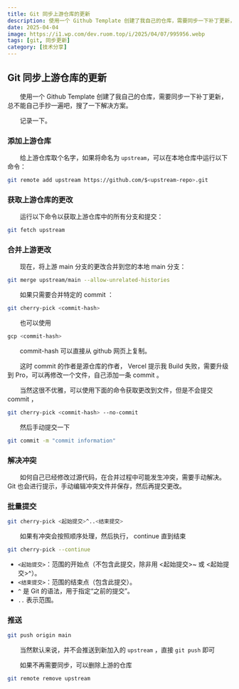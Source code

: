 ```yaml
---
title: Git 同步上游仓库的更新
description: 使用一个 Github Template 创建了我自己的仓库，需要同步一下补丁更新，总不能自己手抄一遍吧，搜了一下解决方案。记录一下。
date: 2025-04-04
image: https://i1.wp.com/dev.ruom.top/i/2025/04/07/995956.webp
tags: [git, 同步更新]
category: [技术分享]
---
```


## Git 同步上游仓库的更新

　　使用一个 Github Template 创建了我自己的仓库，需要同步一下补丁更新，总不能自己手抄一遍吧，搜了一下解决方案。

　　记录一下。

### 添加上游仓库

　　给上游仓库取个名字，如果将命名为 `upstream`​ ，可以在本地仓库中运行以下命令：

```sh
git remote add upstream https://github.com/$<upstream-repo>.git
```

### 获取上游仓库的更改

　　运行以下命令以获取上游仓库中的所有分支和提交：

```sh
git fetch upstream
```

### 合并上游更改

　　现在，将上游 main 分支的更改合并到您的本地 main 分支：

```sh
git merge upstream/main --allow-unrelated-histories
```

　　如果只需要合并特定的 commit ：

```sh
git cherry-pick <commit-hash>
```

　　也可以使用

```sh
gcp <commit-hash>
```

　　commit-hash 可以直接从 github 网页上复制。

　　这时 commit 的作者是源仓库的作者， Vercel 提示我 Build 失败，需要升级到 Pro，可以再修改一个文件，自己添加一条 commit 。

　　当然这很不优雅，可以使用下面的命令获取更改到文件，但是不会提交 commit ，

```sh
git cherry-pick <commit-hash> --no-commit
```

　　然后手动提交一下

```sh
git commit -m "commit information"
```

### 解决冲突

　　如何自己已经修改过源代码，在合并过程中可能发生冲突，需要手动解决。  
Git 也会进行提示，手动编辑冲突文件并保存，然后再提交更改。

### 批量提交

```sh
git cherry-pick <起始提交>^..<结束提交>
```

　　如果有冲突会按照顺序处理，然后执行， continue 直到结束

```sh
git cherry-pick --continue
```

* ​`<起始提交>`​：范围的开始点（不包含此提交，除非用 \<起始提交\>\~ 或 \<起始提交\>\^）。
* ​`<结束提交>`​：范围的结束点（包含此提交）。
* ​`^`​ 是 Git 的语法，用于指定“之前的提交”。
* ​`..`​ 表示范围。

### 推送

```sh
git push origin main
```

　　当然默认来说，并不会推送到新加入的 `upstream`​ ，直接 `git push`​ 即可

　　如果不再需要同步，可以删除上游的仓库

```sh
git remote remove upstream
```
